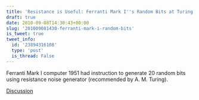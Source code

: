 ```yaml
---
title: 'Resistance is Useful: Ferranti Mark I''s Random Bits at Turing''s Behest'
draft: true
date: 2010-09-08T14:30:43+00:00
slug: '201009081430-ferranti-mark-i-random-bits'
is_tweet: true
tweet_info:
  id: '23894316108'
  type: 'post'
  is_thread: False
---
```




Ferranti Mark I computer 1951 had instruction to generate 20 random bits using resistance noise generator (recommended by A. M. Turing).

[Discussion](https://x.com/sytelus/status/23894316108)
